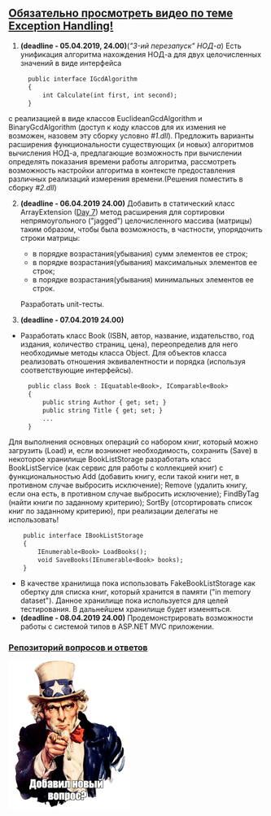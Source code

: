 ## [Обязательно просмотреть видео по теме Exception Handling!](https://drive.google.com/drive/folders/1EcE_cda3LYom75KH1kIaEO0ZWHt9VNXU)

1. **(deadline - 05.04.2019, 24.00)**(*"3-ий перезапуск" НОД-а*) Есть унификация алгоритма нахождения НОД-а для двух целочисленных значений в виде интерфейса 

		 public interface IGcdAlgorithm
		 {
		     int Calculate(int first, int second);
		 }
		 
c реализацией в виде классов EuclideanGcdAlgorithm и BinaryGcdAlgorithm (доступ к коду классов для их измения не возможен, назовем эту сборку условно *#1.dll*). Предложить варианты расширения функциональности существующих (и новых) алгоритмов вычисления НОД-а, предлагающие возможность при вычислении определять показания времени работы алгоритма, рассмотреть возможность настройки алгоритма в контексте предоставления различных реализаций измерения времени.(Решения поместить в сборку *#2.dll*) 

2. **(deadline - 06.04.2019 24.00)** Добавить в статический класс ArrayExtension ([Day 7](https://github.com/AnzhelikaKravchuk/.NET-Training.-Spring-2019/tree/master/Day%207%20-%2002.04.2019)) метод расширения для сортировки непрямоугольного ("jagged") целочисленного массива (матрицы) таким образом, чтобы была возможность, в частности, упорядочить строки матрицы:
   - в порядке возрастания(убывания) сумм элементов ее строк;
   - в порядке возрастания(убывания) максимальных элементов ее строк;
   - в порядке возрастания(убывания) минимальных элементов ее строк.
   
   Разработать unit-тесты.

3. **(deadline - 07.04.2019 24.00)** 
- Разработать класс Book (ISBN, автор, название, издательство, год издания, количество страниц, цена), переопределив для него необходимые методы класса Object. Для объектов класса реализовать отношения эквивалентности и порядка (используя соответствующие интерфейсы). 

		public class Book : IEquatable<Book>, IComparable<Book>
		{
		    public string Author { get; set; }
		    public string Title { get; set; }
		    ...
		}
		
Для выполнения основных операций со набором книг, который можно загрузить (Load) и, если возникнет необходимость, сохранить (Save) в некоторое хранилище BookListStorage разработать класс BookListService (как сервис для работы с коллекцией книг) с функциональностью Add (добавить книгу, если такой книги нет, в противном случае выбросить исключение); Remove (удалить книгу, если она есть, в противном случае выбросить исключение); FindByTag (найти книги по заданному критерию); SortBy (отсортировать список книг по заданному критерию), при реализации делегаты не использовать! 
		
		public interface IBookListStorage
		{
		    IEnumerable<Book> LoadBooks();
		    void SaveBooks(IEnumerable<Book> books);
		}
		
- В качестве хранилища пока использовать FakeBookListStorage как обертку для списка книг, который хранится в памяти ("in memory dataset"). Данное хранилище пока используется для целей тестирования. В дальнейшем хранилище будет изменяться.
- **(deadline - 08.04.2019 24.00)** Продемонстрировать возможности работы с системой типов в ASP.NET MVC приложении.
   
### [Репозиторий вопросов и ответов](https://github.com/AnzhelikaKravchuk/.NET-Training.-Spring-2019/tree/master/.Net-Interview-Questions)

![](https://github.com/AnzhelikaKravchuk/Materials/blob/master/Pictures/Q%26A.png)
